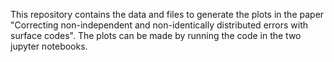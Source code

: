 This repository contains the data and files to generate the plots in the paper "Correcting non-independent and non-identically distributed errors with surface codes". The plots can be made by running the code in the two jupyter notebooks.